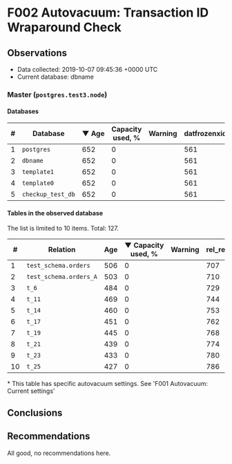 # F002 Autovacuum: Transaction ID Wraparound Check #

## Observations ##
- Data collected: 2019-10-07 09:45:36 +0000 UTC
- Current database: dbname




### Master (`postgres.test3.node`) ###


#### Databases ####


| \# | Database | &#9660;&nbsp;Age | Capacity used, % | Warning | datfrozenxid |
|--|--------|-----|------------------|---------|--------------|
| 1 |`postgres`|652 |0 |  |561 |
| 2 |`dbname`|652 |0 |  |561 |
| 3 |`template1`|652 |0 |  |561 |
| 4 |`template0`|652 |0 |  |561 |
| 5 |`checkup_test_db`|652 |0 |  |561 |


#### Tables in the observed database ####
The list is limited to 10 items. Total: 127.

| \# | Relation | Age | &#9660;&nbsp;Capacity used, % | Warning |rel_relfrozenxid | toast_relfrozenxid |
|---|-------|-----|------------------|---------|-----------------|--------------------|
| 1 |`test_schema.orders` |506 |0 |  |707 |0 |
| 2 |`test_schema.orders_A` |503 |0 |  |710 |0 |
| 3 |`t_6` |484 |0 |  |729 |0 |
| 4 |`t_11` |469 |0 |  |744 |0 |
| 5 |`t_14` |460 |0 |  |753 |0 |
| 6 |`t_17` |451 |0 |  |762 |0 |
| 7 |`t_19` |445 |0 |  |768 |0 |
| 8 |`t_21` |439 |0 |  |774 |0 |
| 9 |`t_23` |433 |0 |  |780 |0 |
| 10 |`t_25` |427 |0 |  |786 |0 |


\* This table has specific autovacuum settings. See 'F001 Autovacuum: Current settings'


## Conclusions ##
 


## Recommendations ##
  All good, no recommendations here.
 

